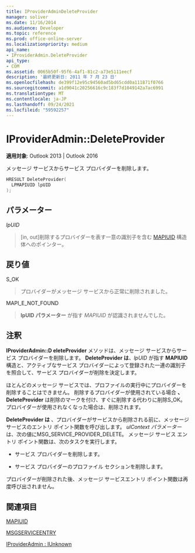 ```yaml
---
title: IProviderAdminDeleteProvider
manager: soliver
ms.date: 11/16/2014
ms.audience: Developer
ms.topic: reference
ms.prod: office-online-server
ms.localizationpriority: medium
api_name:
- IProviderAdmin.DeleteProvider
api_type:
- COM
ms.assetid: 0065b50f-95f6-4af1-81c2-a73e5111eecf
description: '最終更新日: 2011 年 7 月 23 日'
ms.openlocfilehash: de399f12e95c94560ad5bd65cdd0a111871f0766
ms.sourcegitcommit: a1d9041c20256616c9c183f7d1049142a7ac6991
ms.translationtype: MT
ms.contentlocale: ja-JP
ms.lasthandoff: 09/24/2021
ms.locfileid: "59592257"
---
```

# <a name="iprovideradmindeleteprovider"></a>IProviderAdmin::DeleteProvider

  
  
**適用対象**: Outlook 2013 | Outlook 2016 
  
メッセージ サービスからサービス プロバイダーを削除します。
  
```cpp
HRESULT DeleteProvider(
  LPMAPIUID lpUID
);
```

## <a name="parameters"></a>パラメーター

 _lpUID_
  
> [in, out]削除するプロバイダーを表す一意の識別子を含む [MAPIUID](mapiuid.md) 構造体へのポインター。 
    
## <a name="return-value"></a>戻り値

S_OK 
  
> プロバイダーがメッセージ サービスから正常に削除されました。
    
MAPI_E_NOT_FOUND 
  
> **lpUID パラメーター** が指す _MAPIUID_ が認識されませんでした。 
    
## <a name="remarks"></a>注釈

**IProviderAdmin::D eleteProvider** メソッドは、メッセージ サービスからサービス プロバイダーを削除します。 **DeleteProvider は**_、lpUID_ が指す **MAPIUID** 構造と、アクティブなサービス プロバイダーによって登録された一連の識別子を照合して、サービス プロバイダーが削除を決定します。 
  
ほとんどのメッセージ サービスでは、プロファイルの実行中にプロバイダーを削除することはできません。 削除するプロバイダーが使用されている場合 **、DeleteProvider** は削除のマークを付け、すぐに削除する代わりに削除S_OK。 プロバイダーが使用されなくなった場合は、削除されます。 
  
 **DeleteProvider は** 、プロバイダーがサービスから削除される前に、メッセージ サービスのエントリ ポイント関数を呼び出します。 _ulContext パラメーター_ は、次の値にMSG_SERVICE_PROVIDER_DELETE。 メッセージ サービス エントリ ポイント関数は、次のタスクを実行します。 
  
- サービス プロバイダーを削除します。
    
- サービス プロバイダーのプロファイル セクションを削除します。
    
プロバイダーが削除された後、メッセージ サービスエントリ ポイント関数は再度呼び出されません。
  
## <a name="see-also"></a>関連項目



[MAPIUID](mapiuid.md)
  
[MSGSERVICEENTRY](msgserviceentry.md)
  
[IProviderAdmin : IUnknown](iprovideradminiunknown.md)

